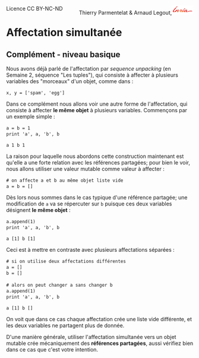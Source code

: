 
<span style="float:left;">Licence CC BY-NC-ND</span><span style="float:right;">Thierry Parmentelat &amp; Arnaud Legout,<img src="media/inria-25.png" style="display:inline"></span><br/>

# Affectation simultanée

## Complément - niveau basique

Nous avons déjà parlé de l'affectation par *sequence unpacking* (en Semaine 2, séquence "Les tuples"), qui consiste à affecter à plusieurs variables des "morceaux" d'un objet, comme dans&nbsp;:


```
x, y = ['spam', 'egg']
```

Dans ce complément nous allons voir une autre forme de l'affectation, qui consiste à affecter **le même objet** à plusieurs variables. Commençons par un exemple simple&nbsp;:


```
a = b = 1
print 'a', a, 'b', b
```

    a 1 b 1


La raison pour laquelle nous abordons cette construction maintenant est qu'elle a une forte relation avec les références partagées; pour bien le voir, nous allons utiliser une valeur mutable comme valeur à affecter&nbsp;:


```
# on affecte a et b au même objet liste vide
a = b = []
```

Dès lors nous sommes dans le cas typique d'une référence partagée; une modification de  `a` va se répercuter sur `b` puisque ces deux variables désignent **le même objet**&nbsp;:


```
a.append(1)
print 'a', a, 'b', b
```

    a [1] b [1]


Ceci est à mettre en contraste avec plusieurs affectations séparées&nbsp;:


```
# si on utilise deux affectations différentes
a = []
b = []

# alors on peut changer a sans changer b
a.append(1)
print 'a', a, 'b', b
```

    a [1] b []


On voit que dans ce cas chaque affectation crée une liste vide différente, et les deux variables ne partagent plus de donnée. 

D'une manière générale, utiliser l'affectation simultanée vers un objet mutable crée mécaniquement des **références partagées**, aussi vérifiez bien dans ce cas que c'est votre intention. 
